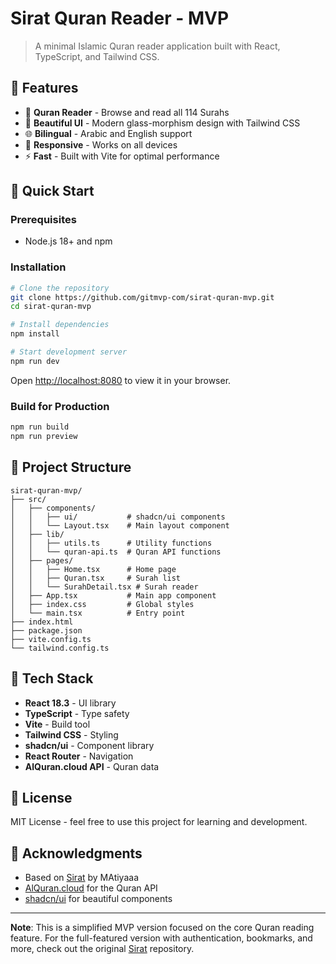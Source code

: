 # Sirat Quran Reader - MVP

> A minimal Islamic Quran reader application built with React, TypeScript, and Tailwind CSS.

## 🌟 Features

- 📖 **Quran Reader** - Browse and read all 114 Surahs
- 🎨 **Beautiful UI** - Modern glass-morphism design with Tailwind CSS
- 🌐 **Bilingual** - Arabic and English support
- 📱 **Responsive** - Works on all devices
- ⚡ **Fast** - Built with Vite for optimal performance

## 🚀 Quick Start

### Prerequisites

- Node.js 18+ and npm

### Installation

```bash
# Clone the repository
git clone https://github.com/gitmvp-com/sirat-quran-mvp.git
cd sirat-quran-mvp

# Install dependencies
npm install

# Start development server
npm run dev
```

Open [http://localhost:8080](http://localhost:8080) to view it in your browser.

### Build for Production

```bash
npm run build
npm run preview
```

## 📁 Project Structure

```
sirat-quran-mvp/
├── src/
│   ├── components/
│   │   ├── ui/           # shadcn/ui components
│   │   └── Layout.tsx    # Main layout component
│   ├── lib/
│   │   ├── utils.ts      # Utility functions
│   │   └── quran-api.ts  # Quran API functions
│   ├── pages/
│   │   ├── Home.tsx      # Home page
│   │   ├── Quran.tsx     # Surah list
│   │   └── SurahDetail.tsx # Surah reader
│   ├── App.tsx           # Main app component
│   ├── index.css         # Global styles
│   └── main.tsx          # Entry point
├── index.html
├── package.json
├── vite.config.ts
└── tailwind.config.ts
```

## 🎨 Tech Stack

- **React 18.3** - UI library
- **TypeScript** - Type safety
- **Vite** - Build tool
- **Tailwind CSS** - Styling
- **shadcn/ui** - Component library
- **React Router** - Navigation
- **AlQuran.cloud API** - Quran data

## 📝 License

MIT License - feel free to use this project for learning and development.

## 🙏 Acknowledgments

- Based on [Sirat](https://github.com/MAtiyaaa/sirat) by MAtiyaaa
- [AlQuran.cloud](https://alquran.cloud) for the Quran API
- [shadcn/ui](https://ui.shadcn.com) for beautiful components

---

**Note**: This is a simplified MVP version focused on the core Quran reading feature. For the full-featured version with authentication, bookmarks, and more, check out the original [Sirat](https://github.com/MAtiyaaa/sirat) repository.
